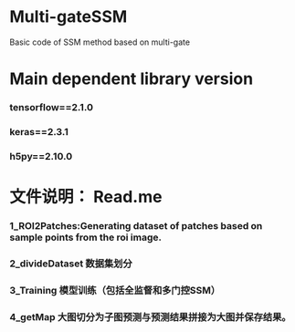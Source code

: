 # Multi-gateSSM
Basic code of SSM method based on multi-gate

Main dependent library version
====
###     tensorflow==2.1.0
###     keras==2.3.1
###     h5py==2.10.0

文件说明：
Read.me
====
###     1_ROI2Patches:Generating dataset of patches based on sample points from the roi image.
###     2_divideDataset 数据集划分
###     3_Training 模型训练（包括全监督和多门控SSM）
###     4_getMap 大图切分为子图预测与预测结果拼接为大图并保存结果。
